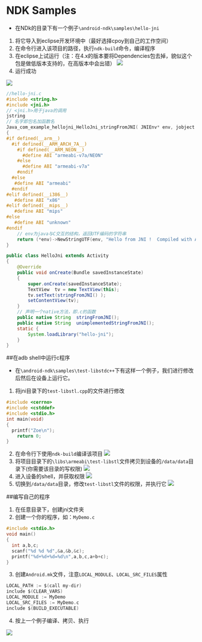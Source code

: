 # NDK Samples
- 在NDk的目录下有一个例子`\android-ndk\samples\hello-jni`
1. 将它导入到eclipse开发环境中（最好选择cpoy到自己的工作空间）
2. 在命令行进入该项目的路径，执行`ndk-build`命令，编译程序
3. 在eclipse上试运行（注：在4.x的版本要将Dependencies包去掉，貌似这个包是做低版本支持的，在高版本中会出错）
![](https://github.com/zt1991616/blog/raw/master/Image/14022406.png)
4. 运行成功

![](https://github.com/zt1991616/blog/raw/master/Image/14022407.png)

```c
//hello-jni.c
#include <string.h>
#include <jni.h>
// <jni.h>用于java的调用
jstring
// 名字即包名加函数名
Java_com_example_hellojni_HelloJni_stringFromJNI( JNIEnv* env, jobject thiz )
{
#if defined(__arm__)
  #if defined(__ARM_ARCH_7A__)
    #if defined(__ARM_NEON__)
      #define ABI "armeabi-v7a/NEON"
    #else
      #define ABI "armeabi-v7a"
    #endif
  #else
   #define ABI "armeabi"
  #endif
#elif defined(__i386__)
   #define ABI "x86"
#elif defined(__mips__)
   #define ABI "mips"
#else
   #define ABI "unknown"
#endif
    // env为java与C交互的结构，返回UTF编码的字符串
    return (*env)->NewStringUTF(env, "Hello from JNI !  Compiled with ABI " ABI ".");
}

```

```Java
public class HelloJni extends Activity
{
    @Override
    public void onCreate(Bundle savedInstanceState)
    {
        super.onCreate(savedInstanceState);
        TextView  tv = new TextView(this);
        tv.setText(stringFromJNI() );
        setContentView(tv);
    }
    // 声明一个native方法，即.c的函数
    public native String  stringFromJNI();
    public native String  unimplementedStringFromJNI();
    static {
        System.loadLibrary("hello-jni");
    }
}
```

##在adb shell中运行c程序
- 在`\android-ndk\samples\test-libstdc++`下有这样一个例子，我们进行修改后然后在设备上运行它。
1. 将jni目录下的`test-libstl.cpp`的文件进行修改

```C
#include <cerrno>
#include <cstddef>
#include <stdio.h>
int main(void)
{
  printf("Zoe\n");
    return 0;
}
```

2. 在命令行下使用`ndk-build`编译该项目
![](https://github.com/zt1991616/blog/raw/master/Image/14022408.png)
3. 将项目目录下的`\libs\armeabi\test-libstl`文件拷贝到设备的`/data/data`目录下(你需要该目录的写权限)
![](https://github.com/zt1991616/blog/raw/master/Image/14022409.png)
4. 进入设备的shell，并获取权限
![](https://github.com/zt1991616/blog/raw/master/Image/14022410.png)
5. 切换到`/data/data`目录，修改`test-libstl`文件的权限，并执行它
![](https://github.com/zt1991616/blog/raw/master/Image/14022411.png)

##编写自己的程序
1. 在任意目录下，创建jni文件夹
2. 创建一个你的程序，如：`MyDemo.c`
```C
#include <stdio.h>
void main()
{
  int a,b,c;
  scanf("%d %d %d",&a,&b,&c);
  printf("%d+%d+%d=%d\n",a,b,c,a+b+c);
}
```
3. 创建`Android.mk`文件，注意`LOCAL_MODULE`、`LOCAL_SRC_FILES`属性
```C
LOCAL_PATH := $(call my-dir)
include $(CLEAR_VARS)
LOCAL_MODULE := MyDemo
LOCAL_SRC_FILES := MyDemo.c
include $(BUILD_EXECUTABLE)
```
4. 按上一个例子编译、拷贝、执行

![](https://github.com/zt1991616/blog/raw/master/Image/14022412.png)